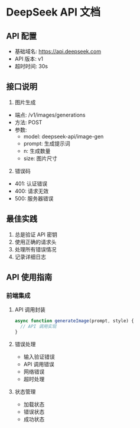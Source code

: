 # DeepSeek API 文档

## API 配置
- 基础域名: https://api.deepseek.com
- API 版本: v1
- 超时时间: 30s

## 接口说明
1. 图片生成
- 端点: /v1/images/generations
- 方法: POST
- 参数:
  - model: deepseek-api/image-gen
  - prompt: 生成提示词
  - n: 生成数量
  - size: 图片尺寸

2. 错误码
- 401: 认证错误
- 400: 请求无效
- 500: 服务器错误

## 最佳实践
1. 总是验证 API 密钥
2. 使用正确的请求头
3. 处理所有错误情况
4. 记录详细日志

## API 使用指南

### 前端集成
1. API 调用封装
   ```javascript
   async function generateImage(prompt, style) {
     // API 调用实现
   }
   ```

2. 错误处理
   - 输入验证错误
   - API 调用错误
   - 网络错误
   - 超时处理

3. 状态管理
   - 加载状态
   - 错误状态
   - 成功状态 